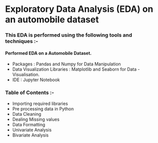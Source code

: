 # Exploratory Data Analysis (EDA) on an automobile dataset

### This EDA is performed using the following tools and techniques :-

#### Performed EDA on a Automobile Dataset.
- Packages : Pandas and Numpy for Data Manipulation
- Data Visualization Libraries : Matplotlib and Seaborn for Data - Visualisation.
- IDE : Jupyter Notebook

### Table of Contents :-

- Importing required libraries
- Pre processing data in Python
- Data Cleaning
- Dealing Missing values
- Data Formatting
- Univariate Analysis
- Bivariate Analysis

